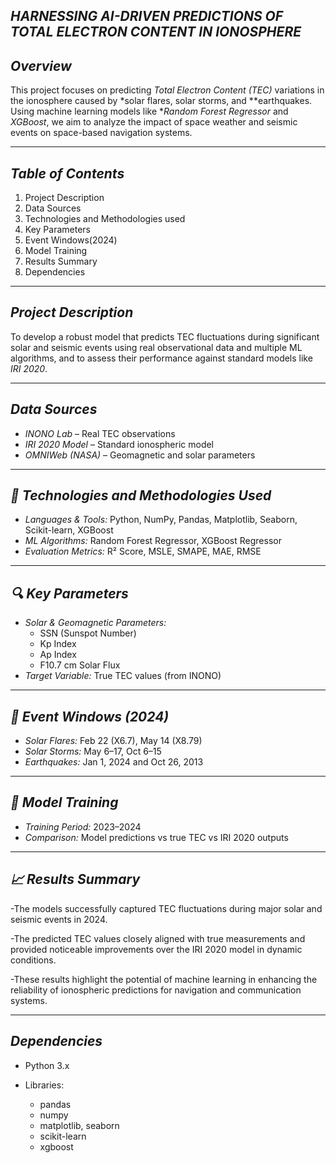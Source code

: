 
## *HARNESSING AI-DRIVEN PREDICTIONS OF TOTAL ELECTRON CONTENT IN IONOSPHERE*

## *Overview*

This project focuses on predicting *Total Electron Content (TEC)* variations in the ionosphere caused by *solar flares, solar storms, and **earthquakes. Using machine learning models like **Random Forest Regressor* and *XGBoost*, we aim to analyze the impact of space weather and seismic events on space-based navigation systems.

---

## *Table of Contents*

1. Project Description
2. Data Sources
3. Technologies and Methodologies used
4. Key Parameters
5. Event Windows(2024)
6. Model Training
7. Results Summary
8. Dependencies

---

## *Project Description*

To develop a robust model that predicts TEC fluctuations during significant solar and seismic events using real observational data and multiple ML algorithms, and to assess their performance against standard models like *IRI 2020*.


---

## *Data Sources*

- *INONO Lab* – Real TEC observations  
- *IRI 2020 Model* – Standard ionospheric model  
- *OMNIWeb (NASA)* – Geomagnetic and solar parameters  

---

## *🔧 Technologies and Methodologies Used*

- *Languages & Tools:* Python, NumPy, Pandas, Matplotlib, Seaborn, Scikit-learn, XGBoost
- *ML Algorithms:* Random Forest Regressor, XGBoost Regressor
- *Evaluation Metrics:* R² Score, MSLE, SMAPE, MAE, RMSE


---

## *🔍 Key Parameters*

- *Solar & Geomagnetic Parameters:*  
  - SSN (Sunspot Number)  
  - Kp Index  
  - Ap Index  
  - F10.7 cm Solar Flux  
- *Target Variable:* True TEC values (from INONO)

---

## *📅 Event Windows (2024)*

- *Solar Flares:* Feb 22 (X6.7), May 14 (X8.79)
- *Solar Storms:* May 6–17, Oct 6–15
- *Earthquakes:* Jan 1, 2024 and Oct 26, 2013

---

## *🧠 Model Training*

- *Training Period:* 2023–2024
- *Comparison:* Model predictions vs true TEC vs IRI 2020 outputs

---

## *📈 Results Summary*

-The models successfully captured TEC fluctuations during major solar and seismic events in 2024.

-The predicted TEC values closely aligned with true measurements and provided noticeable improvements over the IRI 2020 model in dynamic conditions.

-These results highlight the potential of machine learning in enhancing the reliability of ionospheric predictions for navigation and communication systems.

---

## *Dependencies*

* Python 3.x
* Libraries:

  * pandas
  * numpy
  * matplotlib, seaborn
  * scikit-learn
  * xgboost

